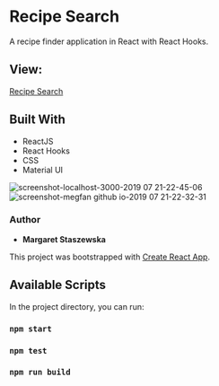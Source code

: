 # Recipe Search
A recipe finder application in React with React Hooks.

## View:
[Recipe Search](https://megfan.github.io/RecipeSearch_with_Hooks/)

## Built With

* ReactJS
* React Hooks
* CSS
* Material UI


![screenshot-localhost-3000-2019 07 21-22-45-06](https://user-images.githubusercontent.com/35031023/61596901-7cccf200-ac09-11e9-8914-3e78c97f705f.png)
![screenshot-megfan github io-2019 07 21-22-32-31](https://user-images.githubusercontent.com/35031023/61596902-7cccf200-ac09-11e9-9450-c9c943afc9ca.png)



### Author

* **Margaret Staszewska**




This project was bootstrapped with [Create React App](https://github.com/facebook/create-react-app).

## Available Scripts

In the project directory, you can run:

### `npm start`
### `npm test`
### `npm run build`
